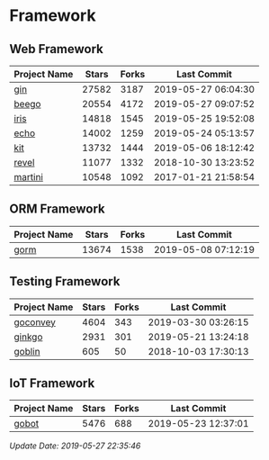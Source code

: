 # Framework

## Web Framework

| Project Name | Stars | Forks | Last Commit |
| ------------ | ----- | ----- | ----------- |
| [gin](https://github.com/gin-gonic/gin) | 27582 | 3187 | 2019-05-27 06:04:30 |
| [beego](https://github.com/astaxie/beego) | 20554 | 4172 | 2019-05-27 09:07:52 |
| [iris](https://github.com/kataras/iris) | 14818 | 1545 | 2019-05-25 19:52:08 |
| [echo](https://github.com/labstack/echo) | 14002 | 1259 | 2019-05-24 05:13:57 |
| [kit](https://github.com/go-kit/kit) | 13732 | 1444 | 2019-05-06 18:12:42 |
| [revel](https://github.com/revel/revel) | 11077 | 1332 | 2018-10-30 13:23:52 |
| [martini](https://github.com/go-martini/martini) | 10548 | 1092 | 2017-01-21 21:58:54 |

## ORM Framework

| Project Name | Stars | Forks | Last Commit |
| ------------ | ----- | ----- | ----------- |
| [gorm](https://github.com/jinzhu/gorm) | 13674 | 1538 | 2019-05-08 07:12:19 |

## Testing Framework

| Project Name | Stars | Forks | Last Commit |
| ------------ | ----- | ----- | ----------- |
| [goconvey](https://github.com/smartystreets/goconvey) | 4604 | 343 | 2019-03-30 03:26:15 |
| [ginkgo](https://github.com/onsi/ginkgo) | 2931 | 301 | 2019-05-21 13:24:18 |
| [goblin](https://github.com/franela/goblin) | 605 | 50 | 2018-10-03 17:30:13 |

## IoT Framework

| Project Name | Stars | Forks | Last Commit |
| ------------ | ----- | ----- | ----------- |
| [gobot](https://github.com/hybridgroup/gobot) | 5476 | 688 | 2019-05-23 12:37:01 |

*Update Date: 2019-05-27 22:35:46*